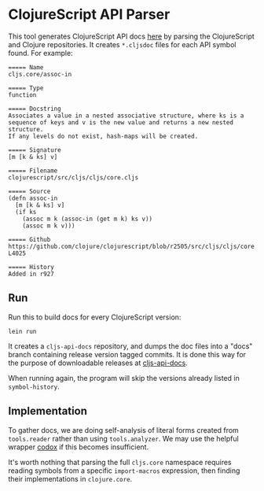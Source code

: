 # ClojureScript API Parser

This tool generates ClojureScript API docs
[here](https://github.com/shaunlebron/cljs-api-docs) by parsing the
ClojureScript and Clojure repositories.  It creates `*.cljsdoc` files for each
API symbol found.  For example:

```
===== Name
cljs.core/assoc-in

===== Type
function

===== Docstring
Associates a value in a nested associative structure, where ks is a
sequence of keys and v is the new value and returns a new nested structure.
If any levels do not exist, hash-maps will be created.

===== Signature
[m [k & ks] v]

===== Filename
clojurescript/src/cljs/cljs/core.cljs

===== Source
(defn assoc-in
  [m [k & ks] v]
  (if ks
    (assoc m k (assoc-in (get m k) ks v))
    (assoc m k v)))

===== Github
https://github.com/clojure/clojurescript/blob/r2505/src/cljs/cljs/core.cljs#L4018-L4025

===== History
Added in r927
```

## Run

Run this to build docs for every ClojureScript version:

```
lein run
```

It creates a `cljs-api-docs` repository, and dumps the doc files into a "docs"
branch containing release version tagged commits.  It is done this way for the
purpose of downloadable releases at
[cljs-api-docs](https://github.com/shaunlebron/cljs-api-docs).

When running again, the program will skip the versions already listed in
`symbol-history`.

## Implementation

To gather docs, we are doing self-analysis of literal forms created from
`tools.reader` rather than using `tools.analyzer`. We may use the helpful
wrapper [codox] if this becomes insufficient.

It's worth nothing that parsing the full `cljs.core` namespace requires reading
symbols from a specific `import-macros` expression, then finding their
implementations in `clojure.core`.

[codox]:https://github.com/weavejester/codox
[cljs.info]: https://github.com/oakmac/cljs.info
